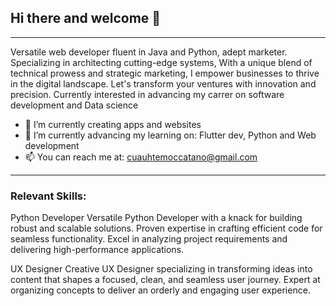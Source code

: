 ## Hi there and welcome 👋

---

<!--
**cuauhtemoccatano/cuauhtemoccatano** is a ✨ _special_ ✨ repository because its `README.md` (this file) appears on your GitHub profile.

Here are some ideas to get you started:
- 🔭 I’m currently working on Flutter, Python, Java development...
- 🌱 I’m currently learning ...
- 👯 I’m looking to collaborate on ...
- 🤔 I’m looking for help with ...
- 💬 Ask me about ...
- 📫 How to reach me: You can reach me at: cuauhtemoccatano@gmail.com ...
- ⚡ Fun fact: ...
-->

Versatile web developer fluent in Java and Python, adept marketer. Specializing in architecting cutting-edge systems, With a unique blend of technical prowess and strategic marketing, I empower businesses to thrive in the digital landscape. Let's transform your ventures with innovation and precision. Currently interested in advancing my carrer on software development and Data science

- 🔭 I’m currently creating apps and websites
- 🌱 I’m currently advancing my learning on: Flutter dev, Python and Web development
- 📫 You can reach me at: cuauhtemoccatano@gmail.com

---

### Relevant Skills:

Python Developer
Versatile Python Developer with a knack for building robust and scalable solutions. Proven expertise in crafting efficient code for seamless functionality. Excel in analyzing project requirements and delivering high-performance applications.

UX Designer
Creative UX Designer specializing in transforming ideas into content that shapes a focused, clean, and seamless user journey. Expert at organizing concepts to deliver an orderly and engaging user experience.
